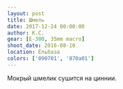 ```yaml
---
layout: post
title: Шмель
date: 2017-12-24 00:00:00
author: К.С.
gear: [E-300, 35mm macro]
shoot_date: 2016-08-10
location: Ёльбаза
colors: ['090701', '870a01']
---
```

Мокрый шмелик сушится на циннии.
